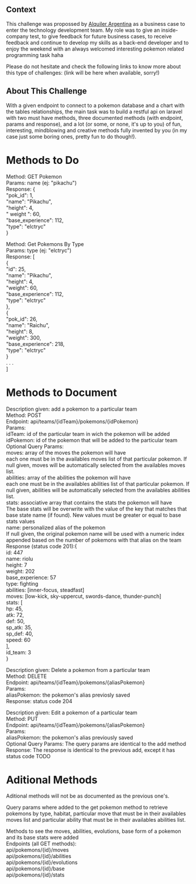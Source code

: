 ## Context

This challenge was propossed by [Alquiler Argentina](https://jobs.alquilerargentina.com) as a business case to enter the technology development team. My role was to give an inside-company test, to give feedback for future business cases, to receive feedback and continue to develop my skills as a back-end developer and to enjoy the weekend with an always welcomed interesting pokemon related programming task haha  

Please do not hesitate and check the following links to know more about this type of challenges: (link will be here when available, sorry!)   

## About This Challenge

With a given endpoint to connect to a pokemon database and a chart with the tables relationships, the main task was to build a restful api on laravel with two must have methods, three documented methods (with endpoint, params and response), and a lot (or some, or none, it's up to you) of fun, interesting, mindblowing and creative methods fully invented by you (in my case just some boring ones, pretty fun to do though!).  

#  Methods to Do

Method: GET Pokemon  
Params: name (ej: "pikachu")  
Response: {  
    "pok_id": 1,  
    "name": "Pikachu",  
    "height": 4,  
    " weight ": 60,  
    "base_experience": 112,  
    "type": "elctryc"  
}  

Method: Get Pokemons By Type  
Params: type (ej: "elctryc")  
Response: [  
    {  
    "id": 25,  
    "name": "Pikachu",  
    "height": 4,  
    "weight": 60,  
    "base_experience": 112,  
    "type": "elctryc"  
    },  
    {  
    "pok_id": 26,  
    "name": "Raichu",  
    "height": 8,  
    "weight": 300,  
    "base_experience": 218,  
    "type": "elctryc"  
    }  
    . . .  
]  

# Methods to Document

Description given: add a pokemon to a particular team  
Method: POST  
Endpoint: api/teams/{idTeam}/pokemons/{idPokemon}  
Params:  
    idTeam: id of the particular team in wich the pokemon will be added  
    idPokemon: id of the pokemon that will be added to the particular team  
Optional Query Params:  
    moves: array of the moves the pokemon will have  
        each one must be in the availables moves list of that particular pokemon. If null given, moves will be automatically selected from the availables moves list.  
    abilities: array of the abilities the pokemon will have  
        each one must be in the availables abilities list of that particular pokemon. If null given, abilities will be automatically selected from the availables abilities list.  
    stats: associative array that contains the stats the pokemon will have  
        The base stats will be overwrite with the value of the key that matches that base state name (if found). New values must be greater or equal to base stats values  
    name: personalized alias of the pokemon  
        If null given, the original pokemon name will be used with a numeric index appended based on the number of pokemons with that alias on the team  
Response (status code 201):{  
    id: 447  
    name: riolu  
    height: 7  
    weight: 202  
    base_experience: 57  
    type: fighting  
    abilities: [inner-focus, steadfast]  
    moves: [low-kick, sky-uppercut, swords-dance, thunder-punch]  
    stats: [  
        hp: 45,  
        atk: 72,  
        def: 50,  
        sp_atk: 35,  
        sp_def: 40,   
        speed: 60  
    ],  
    id_team: 3  
}  


Description given: Delete a pokemon from a particular team  
Method: DELETE  
Endpoint: api/teams/{idTeam}/pokemons/{aliasPokemon}  
Params:   
    aliasPokemon: the pokemon's alias previosly saved  
Response: status code 204  
 
Description given: Edit a pokemon of a particular team  
Method: PUT  
Endpoint: api/teams/{idTeam}/pokemons/{aliasPokemon}  
Params:   
    aliasPokemon: the pokemon's alias previously saved  
Optional Query Params: The query params are identical to the add method  
Response: The response is identical to the previous add, except it has status code TODO  


# Aditional Methods

Aditional methods will not be as documented as the previous one's.   

Query params where added to the get pokemon method to retrieve pokemons by type, habitat, particular move that must be in their availables moves list and particular ability that must be in their availables abilities list.  

Methods to see the moves, abilities, evolutions, base form of a pokemon and its base stats were added  
Endpoints (all GET methods):  
api/pokemons/{id}/moves  
api/pokemons/{id}/abilities  
api/pokemons/{id}/evolutions  
api/pokemons/{id}/base  
api/pokemons/{id}/stats  
